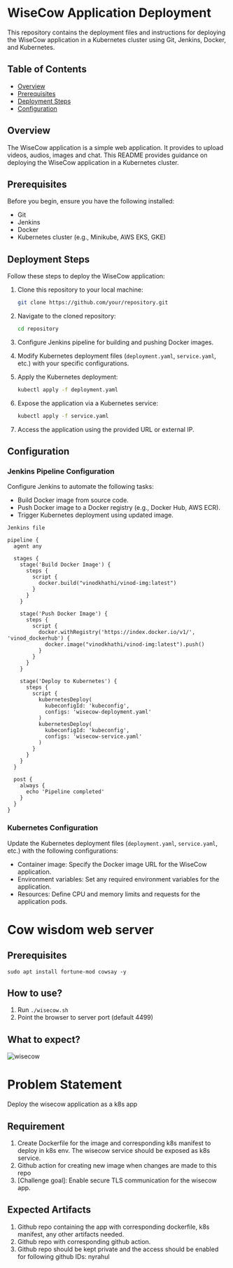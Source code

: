 # WiseCow Application Deployment

This repository contains the deployment files and instructions for deploying the WiseCow application in a Kubernetes cluster using Git, Jenkins, Docker, and Kubernetes.

## Table of Contents

- [Overview](#overview)
- [Prerequisites](#prerequisites)
- [Deployment Steps](#deployment-steps)
- [Configuration](#configuration)

## Overview

The WiseCow application is a simple web application. It provides to upload videos, audios, images and chat. This README provides guidance on deploying the WiseCow application in a Kubernetes cluster.

## Prerequisites

Before you begin, ensure you have the following installed:

- Git
- Jenkins
- Docker
- Kubernetes cluster (e.g., Minikube, AWS EKS, GKE)

## Deployment Steps

Follow these steps to deploy the WiseCow application:

1. Clone this repository to your local machine:

   ```bash
   git clone https://github.com/your/repository.git
   ```

2. Navigate to the cloned repository:

   ```bash
   cd repository
   ```

3. Configure Jenkins pipeline for building and pushing Docker images.
4. Modify Kubernetes deployment files (`deployment.yaml`, `service.yaml`, etc.) with your specific configurations.
5. Apply the Kubernetes deployment:

   ```bash
   kubectl apply -f deployment.yaml
   ```

6. Expose the application via a Kubernetes service:

   ```bash
   kubectl apply -f service.yaml
   ```

7. Access the application using the provided URL or external IP.

## Configuration

### Jenkins Pipeline Configuration

Configure Jenkins to automate the following tasks:

- Build Docker image from source code.
- Push Docker image to a Docker registry (e.g., Docker Hub, AWS ECR).
- Trigger Kubernetes deployment using updated image.

```
Jenkins file

pipeline {
  agent any

  stages {
    stage('Build Docker Image') {
      steps {
        script {
          docker.build("vinodkhathi/vinod-img:latest")
        }
      }
    }

    stage('Push Docker Image') {
      steps {
        script {
          docker.withRegistry('https://index.docker.io/v1/', 'vinod_dockerhub') {
            docker.image("vinodkhathi/vinod-img:latest").push()
          }
        }
      }
    }

    stage('Deploy to Kubernetes') {
      steps {
        script {
          kubernetesDeploy(
            kubeconfigId: 'kubeconfig',
            configs: 'wisecow-deployment.yaml'
          )
          kubernetesDeploy(
            kubeconfigId: 'kubeconfig',
            configs: 'wisecow-service.yaml'
          )
        }
      }
    }
  }

  post {
    always {
      echo 'Pipeline completed'
    }
  }
}
```

### Kubernetes Configuration

Update the Kubernetes deployment files (`deployment.yaml`, `service.yaml`, etc.) with the following configurations:

- Container image: Specify the Docker image URL for the WiseCow application.
- Environment variables: Set any required environment variables for the application.
- Resources: Define CPU and memory limits and requests for the application pods.

# Cow wisdom web server

## Prerequisites

```
sudo apt install fortune-mod cowsay -y
```

## How to use?

1. Run `./wisecow.sh`
2. Point the browser to server port (default 4499)

## What to expect?
![wisecow](https://github.com/nyrahul/wisecow/assets/9133227/8d6bfde3-4a5a-480e-8d55-3fef60300d98)

# Problem Statement
Deploy the wisecow application as a k8s app

## Requirement
1. Create Dockerfile for the image and corresponding k8s manifest to deploy in k8s env. The wisecow service should be exposed as k8s service.
2. Github action for creating new image when changes are made to this repo
3. [Challenge goal]: Enable secure TLS communication for the wisecow app.

## Expected Artifacts
1. Github repo containing the app with corresponding dockerfile, k8s manifest, any other artifacts needed.
2. Github repo with corresponding github action.
3. Github repo should be kept private and the access should be enabled for following github IDs: nyrahul

